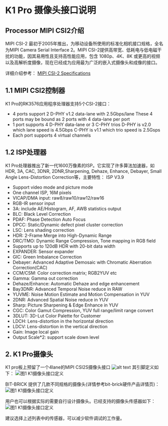 # K1 Pro 摄像头接口说明

## Processor MIPI CSI2介绍

MIPI CSI-2 最初于2005年推出，为移动设备所使用的标准化相机接口规格，全名为MIPI Camera Serial Interface 2。MIPI CSI-2提供高带宽、低耗电与低电磁干扰的功能，因其易用性且支持高性能应用，包含 1080p、4K、8K 或更高的视频以及高解析度摄像，现在已经成为应用最为广泛的嵌入式摄像头和成像的接口。

详细介绍参考：
[MIPI CSI-2 Specifications](https://www.mipi.org/specifications/csi-2)

## 1.1 MIPI CSI2控制器

K1 Pro的RK3576应用程序处理器支持5个CSI-2接口：
- 4 ports support 2 D-PHY v1.2 data-lane with 2.5Gbps/lane
These 4 ports may be bound as 2 ports with 4 data-lane per port
- 1 port supports 4 D-PHY data-lane or 3 C-PHY trios
D-PHY is v2.0 which lane speed is 4.5Gbps
C-PHY is v1.1 which trio speed is 2.5Gsps
- Each port supports 4 virtual channels


## 1.2 ISP处理器

K1 Pro处理器推出了新一代1600万像素的ISP。它实现了许多算法加速器，如HDR, 3A, CAC, 3DNR, 2DNR,Sharpening, Dehaze, Enhance, Debayer, Small Angle Lens-Distortion Correction等，主要特性：
ISP V3.9
- Support video mode and picture mode
- One channel ISP, 16M pixels
- VICAP/DMA input: raw8/raw10/raw12/raw16
- RGB-IR sensor input
- 3A: include AE/Histogram, AF, AWB statistics output
- BLC: Black Level Correction
- PDAF: Phase Detection Auto Focus
- DPCC: Static/Dynamic defect pixel cluster correction
- LSC: Lens shading correction
- HDR: 2-Frame Merge into High-Dynamic Range
- DRC/TMO: Dynamic Range Compression, Tone mapping in RGB field
- Supports up to 120dB HDR with 20-bit data width
- EXPANDER: Sensor expander
- GIC: Green Imbalance Correction
- Debayer: Advanced Adaptive Demosaic with Chromatic Aberration Correction(CAC)
- CCM/CSM: Color correction matrix; RGB2YUV etc
- Gamma: Gamma out correction
- Dehaze/Enhance: Automatic Dehaze and edge enhancement
- Bay3DNR: Advanced Temporal Noise reduce in RAW
- YUVME: Noise Motion Estimate and Motion Compensation in YUV
- 2DNR: Advanced Spatial Noise reduce in YUV
- Sharp: Picture Sharpening & Edge Enhance in YUV
- CGC: Color Gamut Compression, YUV full range/limit range convert
- 3DLUT: 3D-Lut Color Palette for Customer
- LDCH: Lens-distortion in the horizontal direction
- LDCV: Lens-distortion in the vertical direction
- Gain: Image local gain
- Output Scale*2: support scale down level


## 2. K1 Pro摄像头

K1 pro板上预留了一个4lane的MIPI CSI2S摄像头接口
![alt text](/img/k1pro/hardware/k1pro_camera.png)
其引脚定义如下：
![图1 K1摄像头接口定义](/img/k1pro/hardware/camera_io.png)

BIT-BRICK 提供了几款不同规格的摄像头(详情参考bit-brick硬件产品详情页)：
![图1 K1摄像头接口定义](/img/k1/hardware/camera/bit_brick_camera.png)

用户也可以根据实际的需要自行设计摄像头。已经支持的摄像头传感器如下：
![图1 K1摄像头接口定义](/img/k1/hardware/camera/support_camera.png)

建议选择上述列表中的传感器，可以减少软件调试的工作量。


